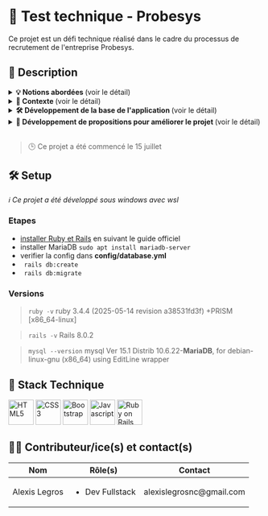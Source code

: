 # 🍵 Test technique - Probesys
Ce projet est un défi technique réalisé dans le cadre du processus de recrutement de l'entreprise Probesys.

 ## 📒 Description

<details>
<summary> <strong>💡 Notions abordées </strong>(voir le détail)</summary>

- Créer des tables dans une bdd (migration)
- Model avec des conditions de validation
- Les Controllers et leurs actions
- Créer des Views avec un formulaire
- Routing (Resources, Collection, Member)
- Tables relationnelles (Belongs to, Has many)
- Requêtes basiques en bdd
- Créer des Helpers

</details>

<details>
<summary> <strong>📝 Contexte </strong>(voir le détail)</summary>

>Le but de cet exercice est de connaitre l'étendu des connaissances et la capacité d’adaptation du participant
>
>Vous devez créer une interface web permettant de créer X équipes composé de 11 joueurs.
>Chaque joueur dispose d'un nom, et d'un poste sur le terrain.
>
>Lors d'un match deux équipent complètes précédemment créées s'affrontent. Un nombre de kill aléatoire (entre 0 et 5) est marqué par chacune des équipes.
>
>Un tournois se déroule entre 8 équipes. Chaque équipe ne rencontre qu'une seule fois une autre équipe.
>Une victoire donne 3 points, un match nul 1 point et une défaite 0 point.
>
>Un classement final sera attendu sous cette forme :
>
>| Equipe | Points | kill reçu | kill marqués |
>| --- | --- | --- | --- |
>| nom_equipe1 | 19 | 12 | 33 |
>| nom_equipe3 | 15 | 22 | 23 |
>| nom_equipe2 | 5 | 40 | 10 |

</details>

<details>
<summary> <strong>🛠️ Développement de la base de l'application </strong>(voir le détail)</summary>


>### Première étape : Créer une équipe (Niveau basique) (feat #1)
>- [x]  L'équipe doit disposer d'un nom. (Nombre de caractère maximum 50)
>- [x]  L'équipe doit disposer d'une ville.
>- [x]  Le routing est correct.
>- [x]  Le model est correct.
>- [x]  Le controller est correct.


>### Deuxième étape : Créer les joueurs (Niveau basique) (feat #2)
>
>- [x]  Un joueur doit avoir un nom
>- [x]  Un joueur doit avoir un poste (Heal/Tank/DPS)
>- [x]  Le poste est selectable dans un dropdown (liste déroulante)


>### Troisième étape : Affecter des joueurs à une équipe (Niveau intermédiaire) (feat #3)
>
>- [x]  Un dropdown permet de sélectionner une équipe précédemment créer dans lequel intégrer le joueur
>- [x]  11 *joueurs maximum par équipe*


>### Quatrième étape : Le tournois (Niveau confirmé) (feat #4)
>
>- [x]  Un bouton permet de créer et peupler automatiquement 8 équipes de 11 joueurs
>- [ ]  Chaque équipe affronte une seule et unique fois une autre équipe (Attribuer un score aléatoire suffit)
>- [ ]  Le résultat des matchs est affiché correctement (voir le tableau ci-dessus pour la méthode de calcul)


>### Dockeriser le projet (feat #4)
>
>- [ ] Créer un docker pour faire tourner votre projet


</details>


<details>
<summary><strong>🚀 Développement de propositions pour améliorer le projet </strong>(voir le détail)</summary>

>[à compléter]

</details>


<br/>


>🕒 Ce projet a été commencé le 15 juillet


 ## 🛠️ Setup
*ℹ️ Ce projet a été développé sous windows avec wsl*
 
 ### Etapes
 
 - <a href="https://guides.rubyonrails.org/install_ruby_on_rails.html">installer Ruby et Rails</a> en suivant le guide officiel
 - installer MariaDB <code>sudo apt install mariadb-server</code>
 - verifier la config dans **config/database.yml**
 - <code> rails db:create </code>
 - <code> rails db:migrate </code>

 ### Versions

> <code>ruby -v</code> ruby 3.4.4 (2025-05-14 revision a38531fd3f) +PRISM [x86_64-linux]

> <code>rails -v</code> Rails 8.0.2

> <code>mysql --version</code> mysql  Ver 15.1 Distrib 10.6.22-**MariaDB**, for debian-linux-gnu (x86_64) using  EditLine wrapper



## 🧰 Stack Technique
<img style="height:50px;" src="https://cdn-icons-png.flaticon.com/512/1216/1216733.png"
alt="HTML5"
title="HTML5"/>
<img style="height:50px;" src="https://upload.wikimedia.org/wikipedia/commons/thumb/6/62/CSS3_logo.svg/2048px-CSS3_logo.svg.png"
alt="CSS3"
title="CSS3"/>
<img style="height:50px;" src="https://img.icons8.com/color/512/bootstrap--v2.png"
alt="Bootstrap"
title="Bootstrap"/>
<img style="height:50px;" src="https://static.vecteezy.com/system/resources/previews/027/127/463/non_2x/javascript-logo-javascript-icon-transparent-free-png.png"
alt="Javascript"
title="Javascript"/>
<img style="height:50px;" src="https://www.okoone.com/wp-content/uploads/2024/06/Ruby-on-rail-logo-1.png"
alt="Ruby on Rails"
title="Ruby on Rails"/>


## 👨‍💻 Contributeur/ice(s) et contact(s)
<table>
<thead>
<tr>
<th>Nom</th>
<th>Rôle(s)</th>
<th>Contact</th>
</tr>
</thead>
<tbody>
<tr>
<td>Alexis Legros</td>
<td>
<ul><li>Dev Fullstack</li></ul>
</td>
<td>alexislegrosnc@gmail.com</td>
</tr>
</tbody>
</table>
